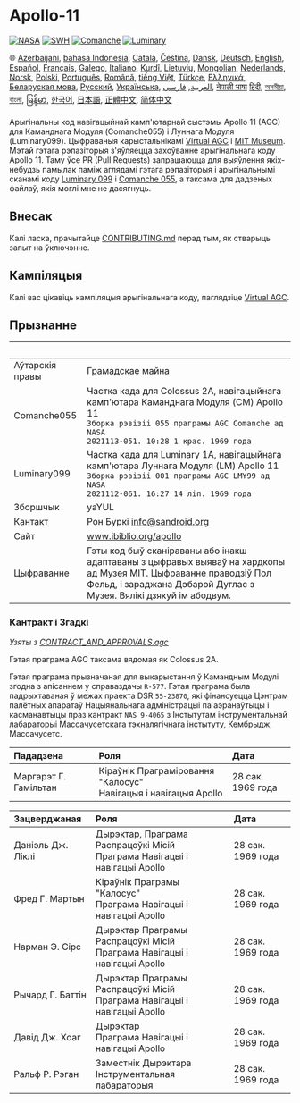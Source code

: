 # Apollo-11

[![NASA][1]][2]
[![SWH]][SWH_URL]
[![Comanche]][ComancheMilestone]
[![Luminary]][LuminaryMilestone]

🌐
[Azerbaijani][AZ],
[bahasa Indonesia][ID],
[Català][CA],
[Čeština][CZ],
[Dansk][DA],
[Deutsch][DE],
[English][EN],
[Español][ES],
[Français][FR],
[Galego][GL],
[Italiano][IT],
[Kurdî][KU],
[Lietuvių][LT],
[Mongolian][MN],
[Nederlands][NL],
[Norsk][NO],
[Polski][PL],
[Português][PT_BR],
[Română][RO],
[tiếng Việt][VI],
[Türkçe][TR],
[Ελληνικά][GR],
[Беларуская мова][BE],
[Русский][RU],
[Українська][UK],
[العربية][AR],
[فارسی][FA],
[नेपाली भाषा][NE]
[हिंदी][HI_IN],
[অসমীয়া][AS_IN],
[বাংলা][BD_BN],
[မြန်မာ][MM],
[한국어][KO_KR],
[日本語][JA],
[正體中文][ZH_TW],
[简体中文][ZH_CN]

[AR]:README.ar.md
[AS_IN]:README.as_in.md
[AZ]:README.az.md
[BD_BN]:README.bd_bn.md
[BE]:README.be.md
[CA]:README.ca.md
[CZ]:README.cz.md
[DA]:README.da.md
[DE]:README.de.md
[EN]:../README.md
[ES]:README.es.md
[FA]:README.fa.md
[FR]:README.fr.md
[GL]:README.gl.md
[GR]:README.gr.md
[HI_IN]:README.hi_in.md
[ID]:README.id.md
[IT]:README.it.md
[JA]:README.ja.md
[KO_KR]:README.ko_kr.md
[KU]:README.ku.md
[LT]:README.lt.md
[MM]:README.mm.md
[MN]:README.mn.md
[NE]:README.ne.md
[NL]:README.nl.md
[NO]:README.no.md
[PL]:README.pl.md
[PT_BR]:README.pt_br.md
[RO]:README.ro.md
[RU]:README.ru.md
[TR]:README.tr.md
[UK]:README.ua.md
[VI]:README.vi.md
[ZH_CN]:README.zh_cn.md
[ZH_TW]:README.zh_tw.md

Арыгінальны код навігацыйнай камп'ютарнай сыстэмы Apollo 11 (AGC) для Каманднага Модуля (Comanche055) і Луннага Модуля (Luminary099). Цыфраваныя карыстальнікамі [Virtual AGC][3] і [MIT Museum][4]. Мэтай гэтага рэпазіторыя з'яўляецца захоўванне арыгінальнага коду Apollo 11. Таму ўсе PR (Pull Requests) запрашаюцца для выяўлення якіх-небудзь памылак паміж аглядамі гэтага рэпазіторыя і арыгінальнымі сканамі коду [Luminary 099][5] і [Comanche 055][6], а таксама для дадзеных файлаў, якія моглі мне не дасягнуць.

## Внесак

Калі ласка, прачытайце [CONTRIBUTING.md][7] перад тым, як стварыць запыт на ўключэнне.

## Кампіляцыя

Калі вас цікавіць кампіляцыя арыгінальнага коду, паглядзіце [Virtual AGC][8].

## Прызнанне

&nbsp;         | &nbsp;
:------------- | :-----
Аўтарскія правы | Грамадскае майна
Comanche055    | Частка када для Colossus 2A, навігацыйнага камп'ютара Каманднага Модуля (CM) Apollo 11<br>`Зборка рэвізіі 055 праграмы AGC Comanche ад NASA`<br>`2021113-051. 10:28 1 крас. 1969 года`
Luminary099    | Частка када для Luminary 1A, навігацыйнага камп'ютара Луннага Модуля (LM) Apollo 11<br>`Зборка рэвізіі 001 праграмы AGC LMY99 ад NASA`<br>`2021112-061. 16:27 14 ліп. 1969 года`
Зборшчык       | yaYUL
Кантакт        | Рон Буркі <info@sandroid.org>
Сайт           | www.ibiblio.org/apollo
Цыфраванне     | Гэты код быў сканіраваны або інакш адаптаваны з цыфравых выяваў на хардкопы ад Музея MIT. Цыфраванне праводзіў Пол Фельд, і зараджана Дэбарой Дуглас з Музея. Вялікі дзякуй ім абодвум.

### Кантракт і Згадкі

*Узяты з [CONTRACT_AND_APPROVALS.agc]*

Гэтая праграма AGC таксама вядомая як Colossus 2A.

Гэтая праграма прызначаная для выкарыстання ў Камандным Модулі згодна з апісаннем у справаздачы `R-577`. Гэтая праграма была падрыхтаваная ў межах праекта DSR `55-23870`, які фінансуецца Цэнтрам палётных апаратаў Нацыянальнага адміністрацыі па аэранаўтыцы і касманавтыцы праз кантракт `NAS 9-4065` з Інстытутам інструментальнай лабараторыі Массачусетскага тэхналягічнага інстытуту, Кембрыдж, Массачусетс.

Пададзена          | Роля | Дата
:------------------ | :--- | :---
Маргарэт Г. Гамільтан | Кіраўнік Праграміровання "Калосус"<br>Навігацыя і навігацыя Apollo | 28 сак. 1969 года

Зацверджаная       | Роля | Дата
:------------------ | :--- | :---
Даніэль Дж. Ліклі  | Дырэктар, Праграма Распрацоўкі Місій<br>Праграма Навігацыі і навігацыі Apollo | 28 сак. 1969 года
Фред Г. Мартын      | Кіраўнік Праграмы "Калосус"<br>Праграма Навігацыі і навігацыі Apollo | 28 сак. 1969 года
Нарман Э. Сірс      | Дырэктар Праграмы Распрацоўкі Місій<br>Праграма Навігацыі і навігацыі Apollo | 28 сак. 1969 года
Рычард Г. Баттін    | Дырэктар Праграмы Распрацоўкі Місій<br>Праграма Навігацыі і навігацыі Apollo | 28 сак. 1969 года
Давід Дж. Хоаг      | Дырэктар<br>Праграма Навігацыі і навігацыі Apollo | 28 сак. 1969 года
Ральф Р. Рэган      | Заместнік Дырэктара<br>Інструментальная лабараторыя | 28 сак. 1969 года

[CONTRACT_AND_APPROVALS.agc]:https://github.com/chrislgarry/Apollo-11/blob/master/Comanche055/CONTRACT_AND_APPROVALS.agc
[1]:https://flat.badgen.net/badge/NASA/Mission%20Overview/0B3D91
[2]:https://www.nasa.gov/mission_pages/apollo/missions/apollo11.html
[3]:http://www.ibiblio.org/apollo/
[4]:http://web.mit.edu/museum/
[5]:http://www.ibiblio.org/apollo/ScansForConversion/Luminary099/
[6]:http://www.ibiblio.org/apollo/ScansForConversion/Comanche055/
[7]:https://github.com/chrislgarry/Apollo-11/blob/master/CONTRIBUTING.md
[8]:https://github.com/rburkey2005/virtualagc
[SWH]:https://flat.badgen.net/badge/Software%20Heritage/Archive/0B3D91
[SWH_URL]:https://archive.softwareheritage.org/browse/origin/https://github.com/chrislgarry/Apollo-11/
[Comanche]:https://flat.badgen.net/github/milestones/chrislgarry/Apollo-11/1
[ComancheMilestone]:https://github.com/chrislgarry/Apollo-11/milestone/1
[Luminary]:https://flat.badgen.net/github/milestones/chrislgarry/Apollo-11/2
[LuminaryMilestone]:https://github.com/chrislgarry/Apollo-11/milestone/2
